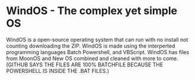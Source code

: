 # WindOS - The complex yet simple OS 
WindOS is a open-source operating system that can run with no install not counting downloading the ZIP. WindOS is made using the interperted programming languages Batch Powershell, and VBScript. WindOS has files from MoonOS and New OS combined and cleaned with more to come. (GITHUB SAYS THE FILES ARE 100% BATCHFILE BECAUSE THE POWERSHELL IS INSIDE THE .BAT FILES.)
